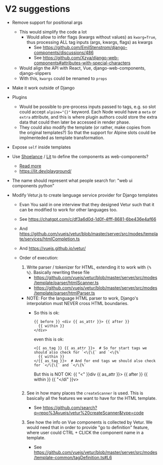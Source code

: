 # V2 suggestions

- Remove support for positional args
    - This would simplify the code a lot
        - Would allow to infer flags (kwargs without values) as `kwarg=True`,
          thus processing ALL tag inputs (args, kwargs, flags) as kwargs
            - See https://github.com/EmilStenstrom/django-components/discussions/486
            - See https://github.com/Xzya/django-web-components#attributes-with-special-characters
    - Would align the API with React, Vue, django-web-components, django-slippers
    - With this, `kwargs` could be renamed to `props`
- Make it work outside of Django

- Plugins
  - Would be possible to pre-process inputs passed to tags, e.g. so slot could accept `alpine="{}"`
    keyword. Each Node would have a `meta` or `extra` attribute, and this is where plugin
    authors could store the extra data that could then later be accessed in render phase.
  - They could also modify the template (or rather, make copies from the original templates?)
    So that the support for Alpine slots could be implmenteded as template transformation.

- Expose `self` inside templates

- Use [Shoelance](https://shoelace.style/) / [Lit](https://lit.dev/)
  to define the components as web-components?
  - [Read more](https://developer.salesforce.com/blogs/2020/01/accessibility-for-web-components)
  - <https://lit.dev/playground/>
- The name should represent what people search for: "web ui components python"

- Modify Vetur.js to create language service provider for Django templates
  - Evan You said in one interview that they designed Vetur such that it can be modified to work
    for other languages too.
  - See https://chatgpt.com/c/df3a6d0d-1d0f-4fff-8681-6be436e4af66
  - And https://github.com/vuejs/vetur/blob/master/server/src/modes/template/services/htmlCompletion.ts
  - And https://vuejs.github.io/vetur/

  - Order of execution:
    1. Write parser / tokenizer for HTML, extending it to work with `{% %}`. Basically rewriting
        these file
        - https://github.com/vuejs/vetur/blob/master/server/src/modes/template/parser/htmlScanner.ts
        - https://github.com/vuejs/vetur/blob/master/server/src/modes/template/parser/htmlParser.ts
      - NOTE: For the language HTML parser to work, Django's interpolation must NEVER
              cross HTML boundaries.
          - So this is ok:
            ```django
            {{ before }} <div {{ as_attr }}> {{ after }}
              {{ within }}
            </div>
            ```
            even this is ok:
            ```django
            <{{ as_tag }} {{ as_attr }}>  # So for start tags we should also check for `<\{\{` and `<\{%`
              {{ within }}
            </{{ as_tag }}>  # And for end tags we should also check for `</\{\{` and `</\{%`
            ```

            But this is NOT OK:
            {{ "<" }}div {{ as_attr }}> {{ after }}
              {{ within }}
            {{ "\</di" }}v>
            ```
    2. See in how many places the `createScanner` is used. This is basically all the features we want
       to have for the HTML template.
       - See https://github.com/search?q=repo%3Avuejs/vetur%20createScanner&type=code

    3. See how the info on Vue components is collected by Vetur.
       We would need that in order to provide "go to definition" feature, where user could CTRL + CLICK
       the component name in a template.
       - See https://github.com/vuejs/vetur/blob/master/server/src/modes/template-common/tagDefinition.ts#L6
